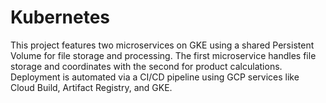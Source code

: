 # Kubernetes
This project features two microservices on GKE using a shared Persistent Volume for file storage and processing. The first microservice handles file storage and coordinates with the second for product calculations. Deployment is automated via a CI/CD pipeline using GCP services like Cloud Build, Artifact Registry, and GKE.
